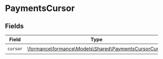 # PaymentsCursor


## Fields

| Field                                                                                                | Type                                                                                                 | Required                                                                                             | Description                                                                                          |
| ---------------------------------------------------------------------------------------------------- | ---------------------------------------------------------------------------------------------------- | ---------------------------------------------------------------------------------------------------- | ---------------------------------------------------------------------------------------------------- |
| `cursor`                                                                                             | [\formance\formance\Models\Shared\PaymentsCursorCursor](../../Models/Shared/PaymentsCursorCursor.md) | :heavy_check_mark:                                                                                   | N/A                                                                                                  |